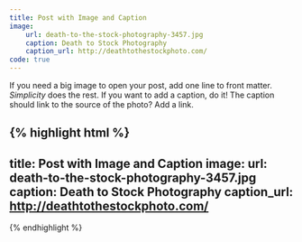```yaml
---
title: Post with Image and Caption
image:
    url: death-to-the-stock-photography-3457.jpg
    caption: Death to Stock Photography
    caption_url: http://deathtothestockphoto.com/
code: true
---
```

If you need a big image to open your post, add one line to front matter. *Simplicity* does the rest. If you want to add a caption, do it! The caption should link to the source of the photo? Add a link.
<!--more-->
{% highlight html %}
---
title: Post with Image and Caption
image:
    url: death-to-the-stock-photography-3457.jpg
    caption: Death to Stock Photography
    caption_url: http://deathtothestockphoto.com/
---
{% endhighlight %}